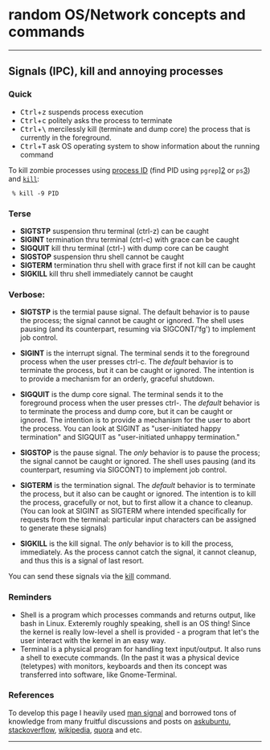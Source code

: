 # random OS/Network concepts and commands


---
## Signals (IPC), kill and annoying processes

### Quick
* <kbd>Ctrl</kbd>+<kbd>z</kbd> suspends process execution
* <kbd>Ctrl</kbd>+<kbd>c</kbd> politely asks the process to terminate
* <kbd>Ctrl</kbd>+<kbd>\\</kbd> mercilessly kill (terminate and dump core) the process that is currently in the foreground.
* <kbd>Ctrl</kbd>+<kbd>T</kbd> ask OS operating system to show information about the running command

To kill zombie processes using [process ID][1] (find PID using `pgrep`][2] or `ps`[3]) and [`kill`][4]:

     % kill -9 PID

### Terse

* **SIGTSTP** suspension      thru terminal (ctrl-z)                  can be caught
* **SIGINT** termination      thru terminal (ctrl-c) with grace       can be caught
* **SIGQUIT** kill            thru terminal (ctrl-\) with dump core   can be caught
* **SIGSTOP** suspension      thru shell                              cannot be caught
* **SIGTERM** termination     thru shell with grace first if not kill can be caught
* **SIGKILL** kill            thru shell immediately                  cannot be caught

### Verbose:

* **SIGTSTP** is the termial pause signal. The default behavior is to pause the process; the signal cannot be caught or ignored. The shell uses pausing (and its counterpart, resuming via SIGCONT/'fg') to implement job control.

* **SIGINT** is the interrupt signal. The terminal sends it to the foreground process when the user presses ctrl-c. The *default* behavior is to terminate the process, but it can be caught or ignored. The intention is to provide a mechanism for an orderly, graceful shutdown.

* **SIGQUIT** is the dump core signal. The terminal sends it to the foreground process when the user presses ctrl-\. The *default* behavior is to terminate the process and dump core, but it can be caught or ignored. The intention is to provide a mechanism for the user to abort the process. You can look at SIGINT as "user-initiated happy termination" and SIGQUIT as "user-initiated unhappy termination."

* **SIGSTOP** is the pause signal. The *only* behavior is to pause the process; the signal cannot be caught or ignored. The shell uses pausing (and its counterpart, resuming via SIGCONT) to implement job control.

* **SIGTERM** is the termination signal. The *default* behavior is to terminate the process, but it also can be caught or ignored. The intention is to kill the process, gracefully or not, but to first allow it a chance to cleanup. (You can look at SIGINT as SIGTERM where intended specifically for requests from the terminal: particular input characters can be assigned to generate these signals)

* **SIGKILL** is the kill signal. The *only* behavior is to kill the process, immediately. As the process cannot catch the signal, it cannot cleanup, and thus this is a signal of last resort.

You can send these signals via the [kill][4] command. 


### Reminders
* Shell is a program which processes commands and returns output, like bash in Linux. Exteremly roughly speaking, shell is an OS thing! Since the kernel is really low-level a shell is provided - a program that let's the user interact with the kernel in an easy way. 
* Terminal is a physical program for handling text input/output. It also runs a shell to execute commands. (In the past it was a physical device (teletypes) with monitors, keyboards and then its concept was transferred into software, like Gnome-Terminal.

### References
To develop this page I heavily used [man signal][5] and borrowed tons of knowledge from many fruitful discussions and posts on [askubuntu][6], [stackoverflow][7], [wikipedia][8], [quora][9] and etc.

  [1]: http://en.wikipedia.org/wiki/Process_identifier
  [2]: https://man.cx/pgrep
  [3]: https://man.cx/ps
  [4]: http://man.cx/kill
  [5]: http://man.cx/signal(7)
  [6]: https://askubuntu.com/
  [7]: https://stackoverflow.com/
  [8]: https://en.wikipedia.org/wiki/Signal_(IPC)
  [9]: https://www.quora.com/
  
  ---
